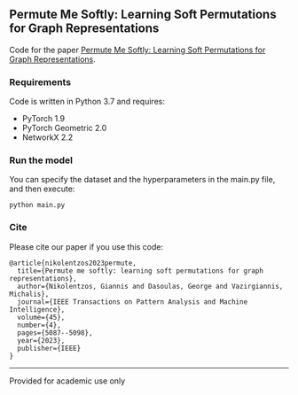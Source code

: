 ## Permute Me Softly: Learning Soft Permutations for Graph Representations
Code for the paper [Permute Me Softly: Learning Soft Permutations for Graph Representations](https://arxiv.org/pdf/2110.01872v1.pdf).

### Requirements
Code is written in Python 3.7 and requires:
* PyTorch 1.9
* PyTorch Geometric 2.0
* NetworkX 2.2

### Run the model
You can specify the dataset and the hyperparameters in the main.py file, and then execute:

```
python main.py
```

### Cite
Please cite our paper if you use this code:
```
@article{nikolentzos2023permute,
  title={Permute me softly: learning soft permutations for graph representations},
  author={Nikolentzos, Giannis and Dasoulas, George and Vazirgiannis, Michalis},
  journal={IEEE Transactions on Pattern Analysis and Machine Intelligence},
  volume={45},
  number={4},
  pages={5087--5098},
  year={2023},
  publisher={IEEE}
}
```

-----------

Provided for academic use only
